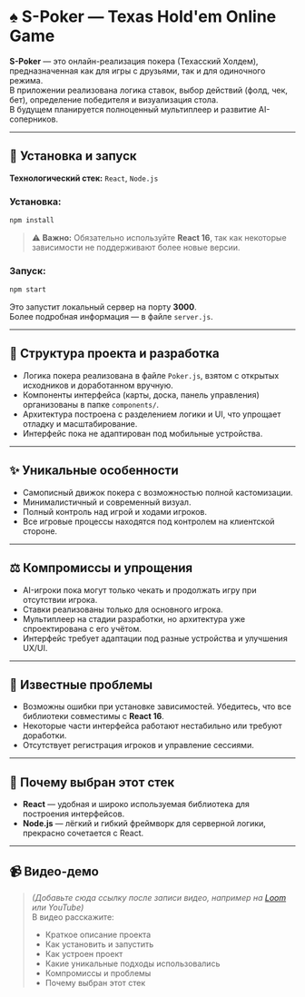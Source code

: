 # ♠️ S-Poker — Texas Hold'em Online Game

**S-Poker** — это онлайн-реализация покера (Техасский Холдем), предназначенная как для игры с друзьями, так и для одиночного режима.  
В приложении реализована логика ставок, выбор действий (фолд, чек, бет), определение победителя и визуализация стола.  
В будущем планируется полноценный мультиплеер и развитие AI-соперников.

---

## 🚀 Установка и запуск

**Технологический стек:** `React`, `Node.js`

### Установка:

```bash
npm install
```

> ⚠️ **Важно:** Обязательно используйте **React 16**, так как некоторые зависимости не поддерживают более новые версии.

### Запуск:

```bash
npm start
```

Это запустит локальный сервер на порту **3000**.  
Более подробная информация — в файле `server.js`.

---

## 🧩 Структура проекта и разработка

- Логика покера реализована в файле `Poker.js`, взятом с открытых исходников и доработанном вручную.
- Компоненты интерфейса (карты, доска, панель управления) организованы в папке `components/`.
- Архитектура построена с разделением логики и UI, что упрощает отладку и масштабирование.
- Интерфейс пока не адаптирован под мобильные устройства.

---

## ✨ Уникальные особенности

- Самописный движок покера с возможностью полной кастомизации.
- Минималистичный и современный визуал.
- Полный контроль над игрой и ходами игроков.
- Все игровые процессы находятся под контролем на клиентской стороне.

---

## ⚖️ Компромиссы и упрощения

- AI-игроки пока могут только чекать и продолжать игру при отсутствии игрока.
- Ставки реализованы только для основного игрока.
- Мультиплеер на стадии разработки, но архитектура уже спроектирована с его учётом.
- Интерфейс требует адаптации под разные устройства и улучшения UX/UI.

---

## 🐞 Известные проблемы

- Возможны ошибки при установке зависимостей.
  Убедитесь, что все библиотеки совместимы с **React 16**.
- Некоторые части интерфейса работают нестабильно или требуют доработки.
- Отсутствует регистрация игроков и управление сессиями.

---

## 🧠 Почему выбран этот стек

- **React** — удобная и широко используемая библиотека для построения интерфейсов.
- **Node.js** — лёгкий и гибкий фреймворк для серверной логики, прекрасно сочетается с React.

---

## 📹 Видео-демо

> *(Добавьте сюда ссылку после записи видео, например на [Loom](https://loom.com) или YouTube)*  
> В видео расскажите:
> - Краткое описание проекта
> - Как установить и запустить
> - Как устроен проект
> - Какие уникальные подходы использовались
> - Компромиссы и проблемы
> - Почему выбран этот стек
